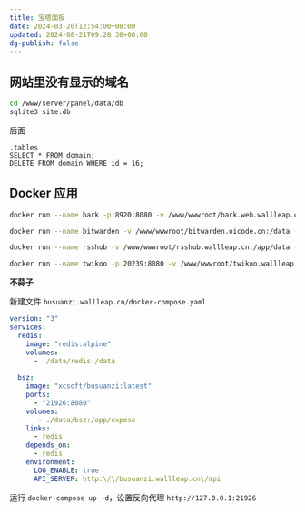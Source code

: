 ```yaml
---
title: 宝塔面板
date: 2024-03-20T12:54:00+08:00
updated: 2024-08-21T09:28:30+08:00
dg-publish: false
---
```


## 网站里没有显示的域名

```sh
cd /www/server/panel/data/db
sqlite3 site.db
```

后面

```db
.tables
SELECT * FROM domain;
DELETE FROM domain WHERE id = 16;
```

## Docker 应用

```sh
docker run --name bark -p 8920:8080 -v /www/wwwroot/bark.web.wallleap.cn:/app/data -d finab/bark-server:latest

docker run --name bitwarden -v /www/wwwroot/bitwarden.oicode.cn:/data -p 6666:80 -d vaultwarden/server:latest

docker run --name rsshub -v /www/wwwroot/rsshub.wallleap.cn:/app/data -p 12000:1200 -d diygod/rsshub:latest

docker run --name twikoo -p 20239:8080 -v /www/wwwroot/twikoo.wallleap.cn:/app/data -d imaegoo/twikoo:latest
```

**不蒜子**

新建文件 `busuanzi.wallleap.cn/docker-compose.yaml`

```yaml
version: "3"  
services:  
  redis:  
    image: "redis:alpine"  
    volumes:  
      - ./data/redis:/data
    
  bsz:  
    image: "xcsoft/busuanzi:latest"  
    ports:  
      - "21926:8080"  
    volumes:  
       - ./data/bsz:/app/expose  
    links:  
      - redis  
    depends_on:  
      - redis  
    environment:  
      LOG_ENABLE: true  
      API_SERVER: http:\/\/busuanzi.wallleap.cn\/api
```

运行 `docker-compose up -d`，设置反向代理 `http://127.0.0.1:21926`
